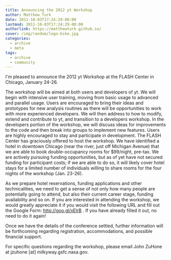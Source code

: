 ```yaml
---
title: Announcing the 2012 yt Workshop
author: Matthew Turk
date: 2011-10-03T17:24:29-00:00
lastmod: 2011-10-03T17:24:29-00:00
authorlink: https://matthewturk.github.io/
cover: /img/random/lego-bike.jpg
categories:
  - archive
  - meta
tags:
  - archive
  - community
---
```

I'm pleased to announce the 2012 yt Workshop at the FLASH Center in
Chicago, January 24-26.

The workshop will be aimed at both users and developers of yt. We will
begin with intensive user training, moving from basic usage to advanced
and parallel usage. Users are encouraged to bring their ideas and
prototypes for new analysis routines as there will be opportunities to
work with more experienced developers. We will then address to how to
modify, extend and contribute to yt, and transition to a developers
workshop. In the developers portion of the workshop, we will discuss
ideas for improvements to the code and then break into groups to
implement new features. Users are highly encouraged to stay and
participate in development. The FLASH Center has graciously offered to
host the workshop. We have identified a hotel in downtown Chicago (near
the river, just off Michigan Avenue) that we are able to book
double-occupancy rooms for $99/night, pre-tax. We are actively pursuing
funding opportunities, but as of yet have not secured funding for
participant costs; if we are able to do so, it will likely cover hotel
stays for a limited number of individuals willing to share rooms for the
four nights of the workshop (Jan. 23-26).

As we prepare hotel reservations, funding applications and other
technicalities, we need to get a sense of not only how many people are
potentially going to attend, but also their current career stage,
funding availability and so on. If you are interested in attending the
workshop, we would greatly appreciate it if you would visit the
following URL and fill out the Google Form: <http://goo.gl/xElrB> . If
you have already filled it out, no need to do it again!

Once we have the details of the conference settled, further information
will be forthcoming regarding registration, accommodations, and possible
financial support.

For specific questions regarding the workshop, please email John ZuHone
at <span class="title-ref">jzuhone \[at\] milkyway.gsfc.nasa.gov</span>.
